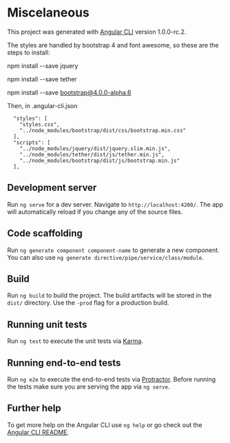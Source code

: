 # Miscelaneous

This project was generated with [Angular CLI](https://github.com/angular/angular-cli) version 1.0.0-rc.2.

The styles are handled by bootstrap 4 and font awesome, so these are the steps to install:

npm install --save jquery

npm install --save tether

npm install --save bootstrap@4.0.0-alpha.6

Then, in .angular-cli.json

      "styles": [
        "styles.css",
        "../node_modules/bootstrap/dist/css/bootstrap.min.css"
      ],
      "scripts": [
        "../node_modules/jquery/dist/jquery.slim.min.js",
        "../node_modules/tether/dist/js/tether.min.js",
        "../node_modules/bootstrap/dist/js/bootstrap.min.js"
      ],


## Development server

Run `ng serve` for a dev server. Navigate to `http://localhost:4200/`. The app will automatically reload if you change any of the source files.

## Code scaffolding

Run `ng generate component component-name` to generate a new component. You can also use `ng generate directive/pipe/service/class/module`.

## Build

Run `ng build` to build the project. The build artifacts will be stored in the `dist/` directory. Use the `-prod` flag for a production build.

## Running unit tests

Run `ng test` to execute the unit tests via [Karma](https://karma-runner.github.io).

## Running end-to-end tests

Run `ng e2e` to execute the end-to-end tests via [Protractor](http://www.protractortest.org/).
Before running the tests make sure you are serving the app via `ng serve`.

## Further help

To get more help on the Angular CLI use `ng help` or go check out the [Angular CLI README](https://github.com/angular/angular-cli/blob/master/README.md).
